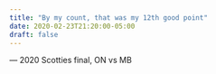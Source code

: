 ```yaml
---
title: "By my count, that was my 12th good point"
date: 2020-02-23T21:20:00-05:00
draft: false
---
```

— 2020 Scotties final, ON vs MB
<!--more--> 

